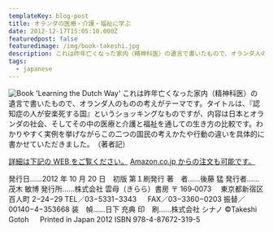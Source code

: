 ```yaml
---
templateKey: blog-post
title: オランダの医療・介護・福祉に学ぶ
date: 2012-12-17T15:05:10.000Z
featuredpost: false
featuredimage: /img/book-takeshi.jpg
description: これは昨年亡くなった家内（精神科医）の遺言で書いたもので、オランダ人のものの考えがテーマです。タイトルは、『認知症の人が安楽死する国』というショッキングなものですが、内容は日本とオランダの社会、そしてその中の医療と介護と福祉を通しての生き方の比較です。わかりやすく実例を挙げながらこの二つの国民の考えかたや行動の違いを具体的に書かせていただきました。
tags:
  - japanese
---
```


![Book 'Learning the Dutch Way'](/img/book-takeshi.jpg)
これは昨年亡くなった家内（精神科医）の遺言で書いたもので、オランダ人のものの考えがテーマです。タイトルは、『認知症の人が安楽死する国』というショッキングなものですが、内容は日本とオランダの社会、そしてその中の医療と介護と福祉を通しての生き方の比較です。わかりやすく実例を挙げながらこの二つの国民の考えかたや行動の違いを具体的に書かせていただきました。　（著者記）

[詳細は下記の WEB をご覧ください。](http://www.kirara-s.co.jp/kirara/book3.aspx?Return=new.aspx?Page=1,A&BOOK_CODE=487672319)
[Amazon.co.jp からの注文も可能です。](http://www.amazon.co.jp/%E8%AA%8D%E7%9F%A5%E7%97%87%E3%81%AE%E4%BA%BA%E3%81%8C%E5%AE%89%E6%A5%BD%E6%AD%BB%E3%81%99%E3%82%8B%E5%9B%BD-%E5%BE%8C%E8%97%A4-%E7%8C%9B/dp/4876723192/ref=sr_1_1?ie=UTF8&qid=1352367633&sr=8-1)

発行日……2012 年 10 月 20 日　初版 第１刷発行
著　者……後藤 猛
発行者……茂木 敏博
発行所……株式会社 雲母（きらら）書房
〒 169‐0073 　東京都新宿区百人町 2−24−29
TEL／03−5331−3343 　 FAX／03−3360−0203
振替／00140−4−353668
装　幀……日下 充典
印　刷……株式会社 シナノ
©Takeshi Gotoh 　 Printed in Japan 2012
ISBN 978-4-87672-319-5

